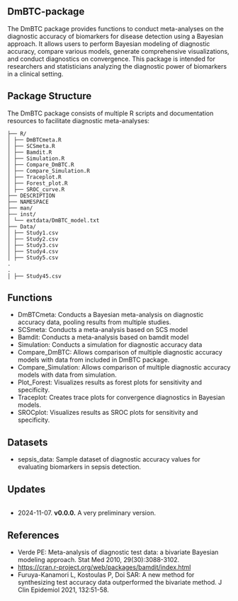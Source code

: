 ## DmBTC-package

The DmBTC package provides functions to conduct meta-analyses on the diagnostic accuracy of biomarkers for disease detection using a Bayesian approach. It allows users to perform Bayesian modeling of diagnostic accuracy, compare various models, generate comprehensive visualizations, and conduct diagnostics on convergence. This package is intended for researchers and statisticians analyzing the diagnostic power of biomarkers in a clinical setting.

 ## Package Structure
The DmBTC package consists of multiple R scripts and documentation resources to facilitate diagnostic meta-analyses:

```
├── R/
│ ├── DmBTCmeta.R
│ ├── SCSmeta.R
│ ├── Bamdit.R
│ ├── Simulation.R
│ ├── Compare_DmBTC.R
│ ├── Compare_Simulation.R
│ ├── Traceplot.R
│ ├── Forest_plot.R
│ ├── SROC_curve.R
├── DESCRIPTION
├── NAMESPACE
├── man/
├── inst/
│ └── extdata/DmBTC_model.txt
├── Data/ 
│ ├── Study1.csv
│ ├── Study2.csv
│ ├── Study3.csv
│ ├── Study4.csv
│ ├── Study5.csv
.
.
│ ├── Study45.csv
```
 
## Functions
- DmBTCmeta: Conducts a Bayesian meta-analysis on diagnostic accuracy data, pooling results from multiple studies.
- SCSmeta: Conducts a meta-analysis based on SCS model
- Bamdit: Conducts a meta-analysis based on bamdit model
- Simulation: Conducts a simulation for diagnostic accuracy data
- Compare_DmBTC: Allows comparison of multiple diagnostic accuracy models with data from included in DmBTC package.
- Compare_Simulation: Allows comparison of multiple diagnostic accuracy models with data from simulation.
- Plot_Forest: Visualizes results as forest plots for sensitivity and specificity.
- Traceplot: Creates trace plots for convergence diagnostics in Bayesian models.
- SROCplot: Visualizes results as SROC plots for sensitivity and specificity.

## Datasets
- sepsis_data: Sample dataset of diagnostic accuracy values for evaluating biomarkers in sepsis detection.

## Updates
######
######
- 2024-11-07. **v0.0.0.** A very preliminary version.

## References
- Verde PE: Meta-analysis of diagnostic test data: a bivariate Bayesian modeling approach. Stat Med 2010, 29(30):3088-3102.
- https://cran.r-project.org/web/packages/bamdit/index.html
- Furuya-Kanamori L, Kostoulas P, Doi SAR: A new method for synthesizing test accuracy data outperformed the bivariate method. J Clin Epidemiol 2021, 132:51-58.
